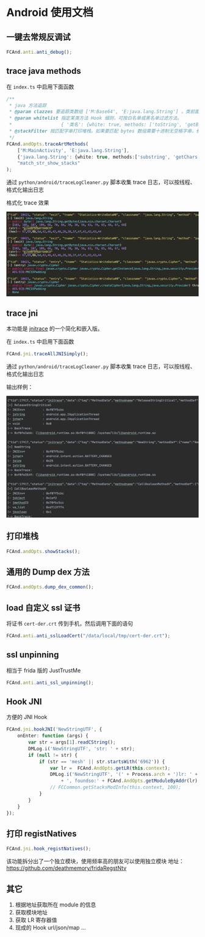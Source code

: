 # Android 使用文档

## 一键去常规反调试

```typescript
FCAnd.anti.anti_debug();
```

## trace java methods

在 `index.ts` 中启用下面函数

```typescript
/**
 * java 方法追踪
 * @param clazzes 要追踪类数组 ['M:Base64', 'E:java.lang.String'] ，类前面的 M 代表 match 模糊匹配，E 代表 equal 精确匹配
 * @param whitelist 指定某类方法 Hook 细则，可按白名单或黑名单过滤方法。
 *                  { '类名': {white: true, methods: ['toString', 'getBytes']} }
 * @stackFilter 按匹配字串打印堆栈。如果要匹配 bytes 数组需要十进制无空格字串，例如："104,113,-105"
 */
FCAnd.andOpts.traceArtMethods(
    ['M:MainActivity', 'E:java.lang.String'],
    {'java.lang.String': {white: true, methods:['substring', 'getChars']}},
    "match_str_show_stacks"
);
```

通过 `python/android/traceLogCleaner.py` 脚本收集 trace 日志，可以按线程、格式化输出日志

格式化 trace 效果

![javamethodtracepic](./pics/javamethodtracepic.jpg)

## trace jni

本功能是 [jnitrace](https://github.com/chame1eon/jnitrace) 的一个简化和嵌入版。

在 `index.ts` 中启用下面函数

```typescript
FCAnd.jni.traceAllJNISimply();
```

通过 `python/android/traceLogCleaner.py` 脚本收集 trace 日志，可以按线程、格式化输出日志

输出样例：

![jnitracepic](./pics/jnitracelog.jpg)

## 打印堆栈
```typescript
FCAnd.andOpts.showStacks();
```

## 通用的 Dump dex 方法
```typescript
FCAnd.andOpts.dump_dex_common();
```
## load 自定义 ssl 证书

将证书 `cert-der.crt` 传到手机，然后调用下面的语句

```typescript
FCAnd.anti.anti_sslLoadCert("/data/local/tmp/cert-der.crt");
```

## ssl unpinning

相当于 frida 版的 JustTrustMe 

```typescript
FCAnd.anti.anti_ssl_unpinning();
```

## Hook JNI
方便的 JNI Hook
```typescript
FCAnd.jni.hookJNI('NewStringUTF', {
    onEnter: function (args) {
        var str = args[1].readCString();
        DMLog.i('NewStringUTF', 'str: ' + str);
        if (null != str) {
            if (str == 'mesh' || str.startsWith('6962')) {
                var lr =  FCAnd.AndOpts.getLR(this.context);
                DMLog.i('NewStringUTF', '(' + Process.arch + ')lr: ' + lr
                    + ', foundso:' + FCAnd.AndOpts.getModuleByAddr(lr) );
                // FCCommon.getStacksModInfo(this.context, 100);
            }
        }
    }
});
```

## 打印 registNatives

```typescript
FCAnd.jni.hook_registNatives();
```

该功能拆分出了一个独立模块，使用频率高的朋友可以使用独立模块
地址：https://github.com/deathmemory/fridaRegstNtv

## 其它

1. 根据地址获取所在 module 的信息
2. 获取模块地址
3. 获取 LR 寄存器值
4. 现成的 Hook url/json/map ...

